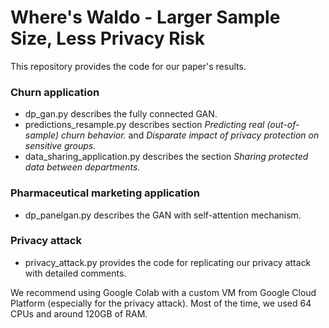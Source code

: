 # Where's Waldo - Larger Sample Size, Less Privacy Risk

This repository provides the code for our paper's results.

### Churn application
- dp_gan.py describes the fully connected GAN.
- predictions_resample.py describes section _Predicting real (out-of-sample) churn behavior._ and _Disparate impact of privacy protection on sensitive groups._
- data_sharing_application.py describes the section _Sharing protected data between departments._ 

### Pharmaceutical marketing application
- dp_panelgan.py describes the GAN with self-attention mechanism.
  
### Privacy attack
- privacy_attack.py provides the code for replicating our privacy attack with detailed comments.

We recommend using Google Colab with a custom VM from Google Cloud Platform (especially for the privacy attack). Most of the time, we used 64 CPUs and around 120GB of RAM.  
